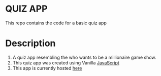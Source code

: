 # QUIZ APP

This repo contains the code for a basic quiz app

# Description

1.  A quiz app resembling the who wants to be a millionaire game show.
2.  This quiz app was created using Vanilla [JavaScript](https://developer.mozilla.org/en-US/docs/Web/JavaScript)
3.  This app is currently hosted [here](https://wwtbam-quizapp.netlify.app/)
